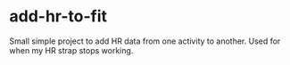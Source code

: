 # add-hr-to-fit
Small simple project to add HR data from one activity to another. Used for when my HR strap stops working.
